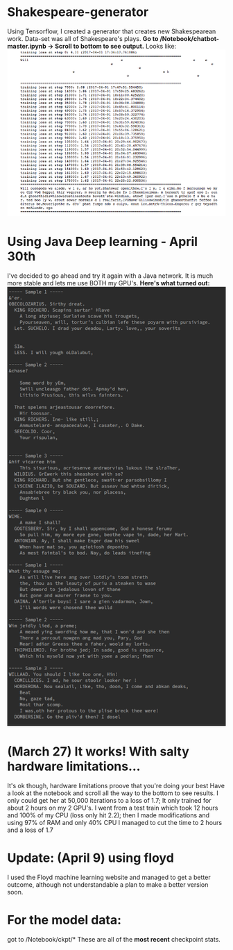 # Shakespeare-generator
Using Tensorflow, I created a generator that creates new Shakespearean work. Data-set was all of Shakespeare's plays.
**Go to /Notebook/chatbot-master.ipynb -> Scroll to bottom to see output.**
Looks like:
![Screenshot](Shakes.png)

# Using Java Deep learning - April 30th
I've decided to go ahead and try it again with a Java network. It is much more stable and lets me use BOTH my GPU's.
**Here's what turned out:**
![Screenshot2](java_shksp.png)


# (March 27) It works! With salty hardware limitations...
It's ok though, hardware limitations proove that you're doing your best
Have a look at the notebook and scroll all the way to the bottom to see results.
I only could get her at 50,000 iterations to a loss of 1.7; It only trained for about 2 hours on my 2 GPU's. 
I went from a test train which took 12 hours and 100% of my CPU (loss only hit 2.2); then I made modifications and using 97% of RAM and only 40% CPU I managed to cut the time to 2 hours and a loss of 1.7

# Update: (April 9) using floyd
I used the Floyd machine learning website and managed to get a better outcome, although not understandable a plan to make a better version soon.

# For the model data:
got to
    /Notebook/ckpt/*
These are all of the **most recent** checkpoint stats.

